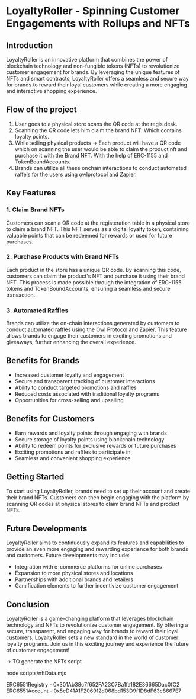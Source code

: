 # LoyaltyRoller - Spinning Customer Engagements with Rollups and NFTs

## Introduction
LoyaltyRoller is an innovative platform that combines the power of blockchain technology and non-fungible tokens (NFTs) to revolutionize customer engagement for brands. By leveraging the unique features of NFTs and smart contracts, LoyaltyRoller offers a seamless and secure way for brands to reward their loyal customers while creating a more engaging and interactive shopping experience.

## Flow of the project

1. User goes to a physical store scans the QR code at the regis desk. 
2. Scanning the QR code lets him claim the brand NFT. Which contains loyalty points.
3. While selling physical products -> Each product will have a QR code which on scanning the user would be able to claim the product nft and purchase it with the Brand NFT. With the help of ERC-1155 and TokenBoundAccounts.
4. Brands can utilize all these onchain interactions to conduct automated raffels for the users using owlprotocol and Zapier.

## Key Features

### 1. Claim Brand NFTs
Customers can scan a QR code at the registeration table in a physical store to claim a brand NFT. This NFT serves as a digital loyalty token, containing valuable points that can be redeemed for rewards or used for future purchases.

### 2. Purchase Products with Brand NFTs
Each product in the store has a unique QR code. By scanning this code, customers can claim the product's NFT and purchase it using their brand NFT. This process is made possible through the integration of ERC-1155 tokens and TokenBoundAccounts, ensuring a seamless and secure transaction.

### 3. Automated Raffles
Brands can utilize the on-chain interactions generated by customers to conduct automated raffles using the Owl Protocol and Zapier. This feature allows brands to engage their customers in exciting promotions and giveaways, further enhancing the overall experience.

## Benefits for Brands
- Increased customer loyalty and engagement
- Secure and transparent tracking of customer interactions
- Ability to conduct targeted promotions and raffles
- Reduced costs associated with traditional loyalty programs
- Opportunities for cross-selling and upselling

## Benefits for Customers
- Earn rewards and loyalty points through engaging with brands
- Secure storage of loyalty points using blockchain technology
- Ability to redeem points for exclusive rewards or future purchases
- Exciting promotions and raffles to participate in
- Seamless and convenient shopping experience

## Getting Started
To start using LoyaltyRoller, brands need to set up their account and create their brand NFTs. Customers can then begin engaging with the platform by scanning QR codes at physical stores to claim brand NFTs and product NFTs.

## Future Developments
LoyaltyRoller aims to continuously expand its features and capabilities to provide an even more engaging and rewarding experience for both brands and customers. Future developments may include:
- Integration with e-commerce platforms for online purchases
- Expansion to more physical stores and locations
- Partnerships with additional brands and retailers
- Gamification elements to further incentivize customer engagement

## Conclusion
LoyaltyRoller is a game-changing platform that leverages blockchain technology and NFTs to revolutionize customer engagement. By offering a secure, transparent, and engaging way for brands to reward their loyal customers, LoyaltyRoller sets a new standard in the world of customer loyalty programs. Join us in this exciting journey and experience the future of customer engagement!


-> TO generate the NFTs script 

node scripts/nftData.mjs

ERC6551Registry - 0x301Ab38c7f652FA23C7Ba1fa182E36665Dac0fC2
ERC6551Account - 0x5cD41A1F206912d068bd153D9f1D8dF63c8667E7

